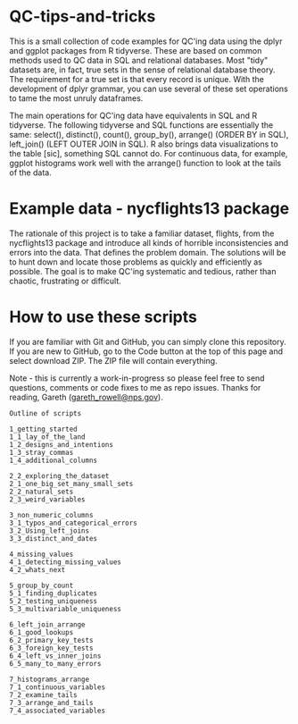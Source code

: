 # QC-tips-and-tricks

This is a small collection of code examples for QC'ing data using the dplyr and ggplot packages from R tidyverse. These are based on common methods used to QC data in SQL and relational databases. Most "tidy" datasets are, in fact, true sets in the sense of relational database theory. The requirement for a true set is that every record is unique. With the development of dplyr grammar, you can use several of these set operations to tame the most unruly dataframes.

The main operations for QC'ing data have equivalents in SQL and R tidyverse. The following tidyverse and SQL functions are essentially the same: select(), distinct(), count(), group_by(), arrange() (ORDER BY in SQL), left_join() (LEFT OUTER JOIN in SQL). R also brings data visualizations to the table [sic], something SQL cannot do. For continuous data, for example, ggplot histograms work well with the arrange() function to look at the tails of the data. 

# Example data - nycflights13 package

The rationale of this project is to take a familiar dataset, flights, from the nycflights13 package and introduce all kinds of horrible inconsistencies and errors into the data. That defines the problem domain. The solutions will be to hunt down and locate those problems as quickly and efficiently as possible. The goal is to make QC'ing systematic and tedious, rather than chaotic, frustrating or difficult.

# How to use these scripts

If you are familiar with Git and GitHub, you can simply clone this repository. If you are new to GitHub, go to the Code button at the top of this page and select download ZIP. The ZIP file will contain everything. 
 
Note - this is currently a work-in-progress so please feel free to send questions, comments or code fixes to me as repo issues. Thanks for reading, Gareth (gareth_rowell@nps.gov).


    Outline of scripts

    1_getting_started
    1_1_lay_of_the_land
    1_2_designs_and_intentions
    1_3_stray_commas
    1_4_additional_columns
  
    2_2_exploring_the_dataset
    2_1_one_big_set_many_small_sets
    2_2_natural_sets
    2_3_weird_variables 
    
    3_non_numeric_columns
    3_1_typos_and_categorical_errors
    3_2_Using_left_joins 
    3_3_distinct_and_dates
    
    4_missing_values
    4_1_detecting_missing_values
    4_2_whats_next
    
    5_group_by_count
    5_1_finding_duplicates 
    5_2_testing_uniqueness
    5_3_multivariable_uniqueness
    
    6_left_join_arrange
    6_1_good_lookups
    6_2_primary_key_tests
    6_3_foreign_key_tests
    6_4_left_vs_inner_joins
    6_5_many_to_many_errors
    
    7_histograms_arrange
    7_1_continuous_variables
    7_2_examine_tails
    7_3_arrange_and_tails
    7_4_associated_variables


      





